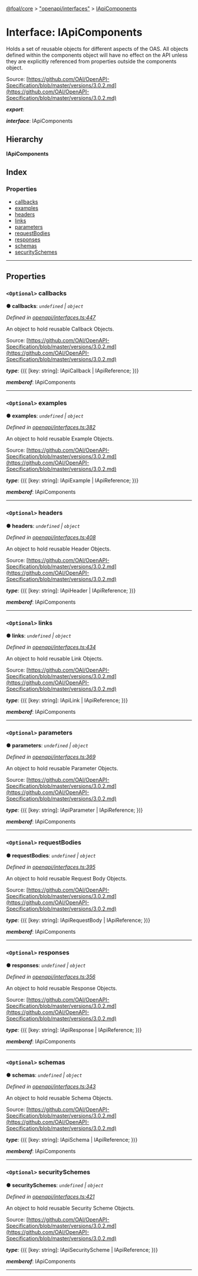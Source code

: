[@foal/core](../README.md) > ["openapi/interfaces"](../modules/_openapi_interfaces_.md) > [IApiComponents](../interfaces/_openapi_interfaces_.iapicomponents.md)

# Interface: IApiComponents

Holds a set of reusable objects for different aspects of the OAS. All objects defined within the components object will have no effect on the API unless they are explicitly referenced from properties outside the components object.

Source: [https://github.com/OAI/OpenAPI-Specification/blob/master/versions/3.0.2.md](https://github.com/OAI/OpenAPI-Specification/blob/master/versions/3.0.2.md)

*__export__*: 

*__interface__*: IApiComponents

## Hierarchy

**IApiComponents**

## Index

### Properties

* [callbacks](_openapi_interfaces_.iapicomponents.md#callbacks)
* [examples](_openapi_interfaces_.iapicomponents.md#examples)
* [headers](_openapi_interfaces_.iapicomponents.md#headers)
* [links](_openapi_interfaces_.iapicomponents.md#links)
* [parameters](_openapi_interfaces_.iapicomponents.md#parameters)
* [requestBodies](_openapi_interfaces_.iapicomponents.md#requestbodies)
* [responses](_openapi_interfaces_.iapicomponents.md#responses)
* [schemas](_openapi_interfaces_.iapicomponents.md#schemas)
* [securitySchemes](_openapi_interfaces_.iapicomponents.md#securityschemes)

---

## Properties

<a id="callbacks"></a>

### `<Optional>` callbacks

**● callbacks**: *`undefined` \| `object`*

*Defined in [openapi/interfaces.ts:447](https://github.com/FoalTS/foal/blob/cf326d07/packages/core/src/openapi/interfaces.ts#L447)*

An object to hold reusable Callback Objects.

Source: [https://github.com/OAI/OpenAPI-Specification/blob/master/versions/3.0.2.md](https://github.com/OAI/OpenAPI-Specification/blob/master/versions/3.0.2.md)

*__type__*: {({ \[key: string\]: IApiCallback \| IApiReference; })}

*__memberof__*: IApiComponents

___
<a id="examples"></a>

### `<Optional>` examples

**● examples**: *`undefined` \| `object`*

*Defined in [openapi/interfaces.ts:382](https://github.com/FoalTS/foal/blob/cf326d07/packages/core/src/openapi/interfaces.ts#L382)*

An object to hold reusable Example Objects.

Source: [https://github.com/OAI/OpenAPI-Specification/blob/master/versions/3.0.2.md](https://github.com/OAI/OpenAPI-Specification/blob/master/versions/3.0.2.md)

*__type__*: {({ \[key: string\]: IApiExample \| IApiReference; })}

*__memberof__*: IApiComponents

___
<a id="headers"></a>

### `<Optional>` headers

**● headers**: *`undefined` \| `object`*

*Defined in [openapi/interfaces.ts:408](https://github.com/FoalTS/foal/blob/cf326d07/packages/core/src/openapi/interfaces.ts#L408)*

An object to hold reusable Header Objects.

Source: [https://github.com/OAI/OpenAPI-Specification/blob/master/versions/3.0.2.md](https://github.com/OAI/OpenAPI-Specification/blob/master/versions/3.0.2.md)

*__type__*: {({ \[key: string\]: IApiHeader \| IApiReference; })}

*__memberof__*: IApiComponents

___
<a id="links"></a>

### `<Optional>` links

**● links**: *`undefined` \| `object`*

*Defined in [openapi/interfaces.ts:434](https://github.com/FoalTS/foal/blob/cf326d07/packages/core/src/openapi/interfaces.ts#L434)*

An object to hold reusable Link Objects.

Source: [https://github.com/OAI/OpenAPI-Specification/blob/master/versions/3.0.2.md](https://github.com/OAI/OpenAPI-Specification/blob/master/versions/3.0.2.md)

*__type__*: {({ \[key: string\]: IApiLink \| IApiReference; })}

*__memberof__*: IApiComponents

___
<a id="parameters"></a>

### `<Optional>` parameters

**● parameters**: *`undefined` \| `object`*

*Defined in [openapi/interfaces.ts:369](https://github.com/FoalTS/foal/blob/cf326d07/packages/core/src/openapi/interfaces.ts#L369)*

An object to hold reusable Parameter Objects.

Source: [https://github.com/OAI/OpenAPI-Specification/blob/master/versions/3.0.2.md](https://github.com/OAI/OpenAPI-Specification/blob/master/versions/3.0.2.md)

*__type__*: {({ \[key: string\]: IApiParameter \| IApiReference; })}

*__memberof__*: IApiComponents

___
<a id="requestbodies"></a>

### `<Optional>` requestBodies

**● requestBodies**: *`undefined` \| `object`*

*Defined in [openapi/interfaces.ts:395](https://github.com/FoalTS/foal/blob/cf326d07/packages/core/src/openapi/interfaces.ts#L395)*

An object to hold reusable Request Body Objects.

Source: [https://github.com/OAI/OpenAPI-Specification/blob/master/versions/3.0.2.md](https://github.com/OAI/OpenAPI-Specification/blob/master/versions/3.0.2.md)

*__type__*: {({ \[key: string\]: IApiRequestBody \| IApiReference; })}

*__memberof__*: IApiComponents

___
<a id="responses"></a>

### `<Optional>` responses

**● responses**: *`undefined` \| `object`*

*Defined in [openapi/interfaces.ts:356](https://github.com/FoalTS/foal/blob/cf326d07/packages/core/src/openapi/interfaces.ts#L356)*

An object to hold reusable Response Objects.

Source: [https://github.com/OAI/OpenAPI-Specification/blob/master/versions/3.0.2.md](https://github.com/OAI/OpenAPI-Specification/blob/master/versions/3.0.2.md)

*__type__*: {({ \[key: string\]: IApiResponse \| IApiReference; })}

*__memberof__*: IApiComponents

___
<a id="schemas"></a>

### `<Optional>` schemas

**● schemas**: *`undefined` \| `object`*

*Defined in [openapi/interfaces.ts:343](https://github.com/FoalTS/foal/blob/cf326d07/packages/core/src/openapi/interfaces.ts#L343)*

An object to hold reusable Schema Objects.

Source: [https://github.com/OAI/OpenAPI-Specification/blob/master/versions/3.0.2.md](https://github.com/OAI/OpenAPI-Specification/blob/master/versions/3.0.2.md)

*__type__*: {({ \[key: string\]: IApiSchema \| IApiReference; })}

*__memberof__*: IApiComponents

___
<a id="securityschemes"></a>

### `<Optional>` securitySchemes

**● securitySchemes**: *`undefined` \| `object`*

*Defined in [openapi/interfaces.ts:421](https://github.com/FoalTS/foal/blob/cf326d07/packages/core/src/openapi/interfaces.ts#L421)*

An object to hold reusable Security Scheme Objects.

Source: [https://github.com/OAI/OpenAPI-Specification/blob/master/versions/3.0.2.md](https://github.com/OAI/OpenAPI-Specification/blob/master/versions/3.0.2.md)

*__type__*: {({ \[key: string\]: IApiSecurityScheme \| IApiReference; })}

*__memberof__*: IApiComponents

___

